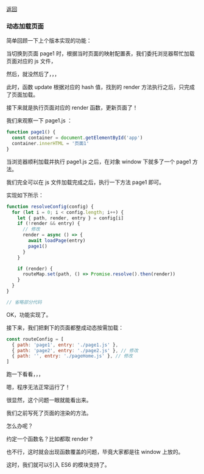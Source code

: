 [返回](/README.md)

### 动态加载页面

简单回顾一下上个版本实现的功能：

当切换到页面 page1 时，根据当时页面的映射配置表，我们委托浏览器帮忙加载页面对应的 js 文件，

然后，就没然后了，，，

此时，函数 update 根据对应的 hash 值，找到的 render 方法执行之后，只完成了页面加载。

接下来就是执行页面对应的 render 函数，更新页面了！

我们来观察一下 page1.js ：

```js
function page1() {
  const container = document.getElementById('app')
  container.innerHTML = '页面1'
}
```

当浏览器顺利加载并执行 page1.js 之后，在对象 window 下就多了一个 page1 方法。

我们完全可以在 js 文件加载完成之后，执行一下方法 page1 即可。

实现如下所示：

```js
function resolveConfig(config) {
  for (let i = 0; i < config.length; i++) {
    let { path, render, entry } = config[i]
    if (!render && entry) {
      // 修改
      render = async () => {
        await loadPage(entry)
        page1()
      }
    }

    if (render) {
      routeMap.set(path, () => Promise.resolve().then(render))
    }
  }
}

// 省略部分代码
```

OK，功能实现了。

接下来，我们把剩下的页面都整成动态按需加载：

```js
const routeConfig = [
  { path: 'page1', entry: './page1.js' },
  { path: 'page2', entry: './page2.js' }, // 修改
  { path: '', entry: './pageHome.js' }, // 修改
]
```

跑一下看看，，，

嗯，程序无法正常运行了！

很显然，这个问题一眼就能看出来。

我们之前写死了页面的渲染的方法。

怎么办呢？

约定一个函数名？比如都取 render ?

也不行，这时就会出现函数覆盖的问题，毕竟大家都是往 window 上放的。

这时，我们就可以引入 ES6 的模块支持了。
